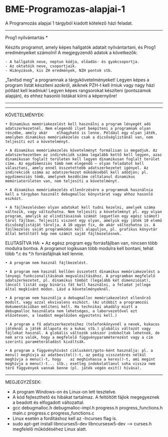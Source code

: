 # BME-Programozas-alapjai-1
A Programozás alapjai 1 tárgyból kiadott kötelező házi feladat.
__________________________________________________________________________________________________________________________________________________________________

Prog1 nyilvántartás *

Készíts programot, amely képes hallgatók adatait nyilvántartani, és Prog1 eredményeiket számolni! A megjegyzendő adatok a következők:

    - A hallgatók neve, neptun kódja, előadás- és gyakcsoportja.
    - Az oktatóik neve, csoportjaik.
    - Hiányzások, kis ZH eredmények, NZH pontok stb. 

„Tanítsd meg” a programnak a tárgykövetelményeket! Legyen képes a program listát készíteni azokról, akiknek PZH-t kell írniuk vagy nagy házi pótlást kell leadniuk! Legyen képes rangsorokat készíteni (pontszámok alapján), és ehhez hasonló listákat kiírni a képernyőre!
__________________________________________________________________________________________________________________________________________________________________


__________________________________________________________________________________________________________________________________________________________________
KÖVETELMÉNYEK:

    • Dinamikus memóriakezelést kell használni a program lényegét adó adatszerkezetnél. Nem elegendő ilyet beépíteni a programnak olyan részébe, amely akár    elhagyható is lenne. Például egy olyan játék, amelyben dinamikus memóriakezelés csak a dicsőséglistánál van, nem teljesíti ezt a követelményt.
    
    • A dinamikus memóriakezelés követelményt formálisan is megadjuk. Az adatszerkezetben az indirekciók száma legalább kettő kell legyen, azaz dinamikusan foglalt területen kell legyen dinamikusan foglalt terület címe. Az egydimenziós tömb nem elegendő – olyan feladatot kell választani, amely ennél összetettebb adatszerkezetet igényel. Az indirekciók száma az adatszerkezet működéséből kell adódjon; pl. egydimenziós tömb, amelynek kezdőcíme céltalanul dinamikus memóriaterületen van, nem teljesíti a követelményt.
    
    • A dinamikus memóriakezelés ellenőrzésére a programnak használnia kell a tárgyban használt debugmalloc könyvtárat vagy ahhoz hasonló eszközt.
    
    • A fájlkezelésben olyan adatokat kell tudni kezelni, amelyek száma változik, vagy változhatna. Nem teljesíti a követelményt pl. egy olyan program, amelyik az elindításainak számát (egyetlen egy egész számot) tárol fájlban. Teljesíti viszont egy olyan, amelyik egy játék 10 elemű dicsőséglistáját tárolja. A 10 ugyan fix, de akár változhatna is. A fájlkezelés saját programkódon kell alapuljon, pl. grafikus könyvtár által betöltött kép nem számít saját fájlkezelésnek.

ELUTASÍTVA HA:
    • Az egész program egy forrásfájlban van, nincsen több modulra bontva. A programot logikusan több modulra kell bontani, tehát több *.c és *.h forrásfájlnak kell lennie.
    
    • A program nem használ fájlkezelést.
    
    • A program nem használ kellően összetett dinamikus memóriakezelést a lényegi funkcionalitásának megvalósításához. A programban megfelelő adatszerkezetet, pl. dinamikus tömböt (legalább két dimenziósat), láncolt listát vagy bináris fát kell használni, a feladat jellege által megkívánt módon. Lásd a követelményeknél.
    
    • A program nem használja a debugmalloc memóriakezelést ellenőrző modult, vagy azzal ekvivalens eszközt. (Az utóbbit a programozói dokumentációban említeni kell. Ha technikai akadály miatt a debugmalloc használata nem lehetséges, a laborvezetővel ezt előzetesen, a leadást megelőzően egyeztetni kell.)
    
    • A program a fő adatszerkezeteihez (telefonkönyvnél a nevek, kukacos játéknál a játék állapota és a kukac stb.) globális változót vagy fájlokat használ. A globális változók sokszor indokoltak lehetnek, de nem arra valók, hogy a megfelelő függvényparaméterezést vagy a cím szerinti paraméterátadást kiváltsák.
    
    • A program a függvényhívást ciklusként/goto-ként használja: pl. a menu() meghívja az adatbevitel()-t, az pedig visszatérés nélkül meghívja a menu()-t, hogy    az meghívhassa a keres()-t, ami megint meghívja a menu()-t... stb.; esetleg indokolatlanul soha vissza nem térő függvények vannak benne (pl. játék végén exit() hívása). 
    
__________________________________________________________________________________________________________________________________________________________________
MEGJEGYZÉSEK:

- A program Windows-on és Linux-on lett tesztelve.
- A kód fejleszthető és hibákat tartalmaz. A feltöltött fájlok megegyeznek a beadott és elfogadott változattal.
- gcc debugmalloc.h debugmalloc-impl.h progress.h progress_functions.h main.c progress.c progress_functions.c
- Linux esetén a fordításhoz kell az -lncurses flag is.
- sudo apt-get install libncurses5-dev libncursesw5-dev --> curses.h megfelelő működéséhez Linux alatt.

